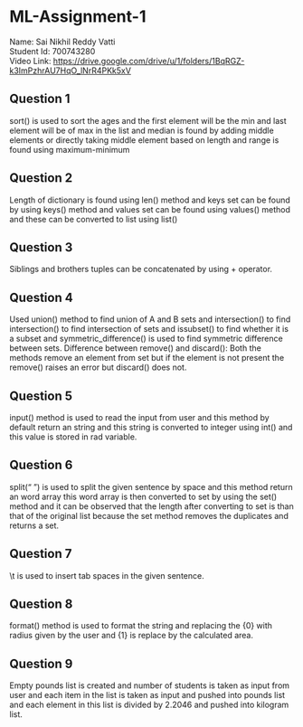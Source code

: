 # ML-Assignment-1
Name: Sai Nikhil Reddy Vatti <br />
Student Id: 700743280 <br />
Video Link: <a>https://drive.google.com/drive/u/1/folders/1BqRGZ-k3ImPzhrAU7HqO_lNrR4PKk5xV</a>
## Question 1
sort() is used to sort the ages and the first element will be the min and last element will be of max in
the list and median is found by adding middle elements or directly taking middle element based on
length and range is found using maximum-minimum
## Question 2
Length of dictionary is found using len() method and keys set can be found by using keys() method
and values set can be found using values() method and these can be converted to list using list()
## Question 3
Siblings and brothers tuples can be concatenated by using + operator.
## Question 4
Used union() method to find union of A and B sets and intersection() to find intersection() to find
intersection of sets and issubset() to find whether it is a subset and symmetric_difference() is used
to find symmetric difference between sets.
Difference between remove() and discard(): Both the methods remove an element from set but if
the element is not present the remove() raises an error but discard() does not.
## Question 5
input() method is used to read the input from user and this method by default return an string and
this string is converted to integer using int() and this value is stored in rad variable.
## Question 6
split(“ ”) is used to split the given sentence by space and this method return an word array this word
array is then converted to set by using the set() method and it can be observed that the length after
converting to set is than that of the original list because the set method removes the duplicates and
returns a set.
## Question 7
\t is used to insert tab spaces in the given sentence.
## Question 8
format() method is used to format the string and replacing the {0} with radius given by the user and
{1} is replace by the calculated area.
## Question 9
Empty pounds list is created and number of students is taken as input from user and each item in
the list is taken as input and pushed into pounds list and each element in this list is divided by 2.2046
and pushed into kilogram list.

